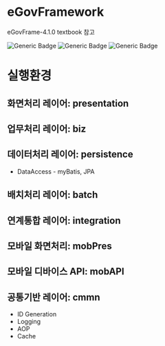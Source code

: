# eGovFramework
eGovFrame-4.1.0 textbook 참고

![Generic Badge](https://img.shields.io/badge/Java-17-brightgreen?style=flat-square)
![Generic Badge](https://img.shields.io/badge/eGovFramework-4.1.0-green?style=flat-square)
![Generic Badge](https://img.shields.io/badge/IntelliJ_IDEA-4.1.0-black?style=flat-square&logo=IntelliJIDEA&logoColor=white)

# 실행환경

## 화면처리 레이어: presentation

## 업무처리 레이어: biz

## 데이터처리 레이어: persistence
- DataAccess - myBatis, JPA

## 배치처리 레이어: batch

## 연계통합 레이어: integration

## 모바일 화면처리: mobPres

## 모바일 디바이스 API: mobAPI

## 공통기반 레이어: cmmn
- ID Generation
- Logging
- AOP
- Cache